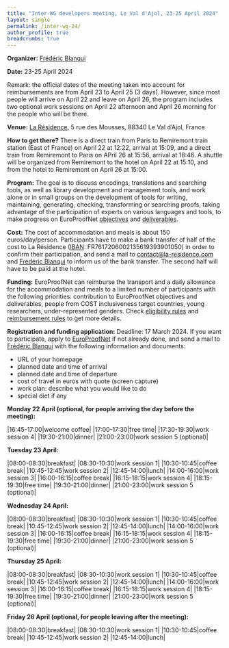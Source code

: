 ```yaml
---
title: "Inter-WG developers meeting, Le Val d'Ajol, 23-25 April 2024"
layout: single
permalink: /inter-wg-24/
author_profile: true
breadcrumbs: true
---
```


<!--img src="/_pages/WG1/Val_d_Ajol24/IMG_20240124_144635.jpg"/-->

**Organizer:** [Frédéric Blanqui](https://blanqui.gitlabpages.inria.fr/)

**Date:** 23-25 April 2024

Remark: the official dates of the meeting taken into account for reimbursements are from April 23 to April 25 (3 days). However, since most people will arrive on April 22 and leave on April 26, the program includes two optional work sessions on April 22 afternoon and April 26 morning for the people who will be there.

**Venue:** [La Résidence](https://la-residence.com/), 5 rue des Mousses, 88340 Le Val d’Ajol, France

**How to get there?** There is a direct train from Paris to Remiremont train station (East of France) on April 22 at 12:22, arrival at 15:09, and a direct train from Remiremont to Paris on APril 26 at 15:56, arrival at 18:46. A shuttle will be organized from Remiremont to the hotel on April 22 at 15:10, and from the hotel to Remiremont on April 26 at 15:00.

**Program:** The goal is to discuss encodings, translations and searching tools, as well as library development and management tools, and work alone or in small groups on the development of tools for writing, maintaining, generating, checking, transforming or searching proofs, taking advantage of the participation of experts on various languages and tools, to make progress on EuroProofNet [objectives](../objectives) and [deliverables](../deliverables).

**Cost:** The cost of accommodation and meals is about 150 euros/day/person. Participants have to make a bank transfer of half of the cost to La Résidence ([IBAN](https://europroofnet.github.io/_pages/WG1/Jul2023/IBAN-R%C3%A9sidence.png): FR7617206002135619393901050) in order to confirm their participation, and send a mail to contact@la-residence.com and [Frédéric Blanqui](https://blanqui.gitlabpages.inria.fr/) to inform us of the bank transfer. The second half will have to be paid at the hotel.

**Funding:** EuroProofNet can reimburse the transport and a daily allowance for the accommodation and meals to a limited number of participants with the following priorities: contribution to EuroProofNet objectives and deliverables, people from COST inclusiveness target countries, young researchers, under-represented genders. Check [eligibility rules](https://europroofnet.github.io/eligibility/) and [reimbursement rules](https://europroofnet.github.io/reimbursement-rules/) to get more details.

**Registration and funding application:** Deadline: 17 March 2024. If you want to participate, apply to [EuroProofNet](https://e-services.cost.eu/action/CA20111/working-groups/apply) if not already done, and send a mail to [Frédéric Blanqui](https://blanqui.gitlabpages.inria.fr/) with the following information and documents:

  * URL of your homepage
  * planned date and time of arrival
  * planned date and time of departure
  * cost of travel in euros with quote (screen capture)
  * work plan: describe what you would like to do
  * special diet if any

<!--
**Participants (13):**

- [Rishikesh Vaishnav](https://lmf.cnrs.fr/Perso/RishVaishnav)

- Bruno Barras, [Thiago Felicissimo](http://www.lsv.fr/~felicissimo/) and [Théo Winterhalter](https://theowinterhalter.github.io/)

- [Thomas Traversié](https://thomastraversie.github.io/)

- [Frédéric Blanqui](https://blanqui.gitlabpages.inria.fr/)

- Abdelghani Alidra

- Gabriel Hondet worked [Personoj](https://github.com/Deducteam/personoj)

- Alessio Coltellacci

- [Claudio Sacerdoti Coen](http://www.cs.unibo.it/~sacerdot/)

- [Bruno Barras](http://www.lsv.fr/~barras/)
-->

**Monday 22 April (optional, for people arriving the day before the meeting):**

|16:45-17:00|welcome coffee|
|17:00-17:30|free time|
|17:30-19:30|work session 4|
|19:30-21:00|dinner|
|21:00-23:00|work session 5 (optional)|

**Tuesday 23 April:**

|08:00-08:30|breakfast|
|08:30-10:30|work session 1|
|10:30-10:45|coffee break|
|10:45-12:45|work session 2|
|12:45-14:00|lunch|
|14:00-16:00|work session 3|
|16:00-16:15|coffee break|
|16:15-18:15|work session 4|
|18:15-19:30|free time|
|19:30-21:00|dinner|
|21:00-23:00|work session 5 (optional)|

**Wednesday 24 April:**

|08:00-08:30|breakfast|
|08:30-10:30|work session 1|
|10:30-10:45|coffee break|
|10:45-12:45|work session 2|
|12:45-14:00|lunch|
|14:00-16:00|work session 3|
|16:00-16:15|coffee break|
|16:15-18:15|work session 4|
|18:15-19:30|free time|
|19:30-21:00|dinner|
|21:00-23:00|work session 5 (optional)|

**Thursday 25 April:**

|08:00-08:30|breakfast|
|08:30-10:30|work session 1|
|10:30-10:45|coffee break|
|10:45-12:45|work session 2|
|12:45-14:00|lunch|
|14:00-16:00|work session 3|
|16:00-16:15|coffee break|
|16:15-18:15|work session 4|
|18:15-19:30|free time|
|19:30-21:00|dinner|
|21:00-23:00|work session 5 (optional)|

**Friday 26 April (optional, for people leaving after the meeting):**

|08:00-08:30|breakfast|
|08:30-10:30|work session 1|
|10:30-10:45|coffee break|
|10:45-12:45|work session 2|
|12:45-14:00|lunch|

<!--img src="/_pages/WG1/Val_d_Ajol24/IMG_20240123_172836.jpg"/-->
<!--img src="/_pages/WG1/Val_d_Ajol24/IMG_20240123_135333.jpg"/-->
